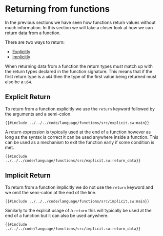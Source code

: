 # Returning from functions

In the previous sections we have seen how functions return values without much information. In this section we will take a closer look at how we can return data from a function.

There are two ways to return:

<!-- no toc-->
- [Explicitly](#explicit-return)
- [Implicitly](#implicit-return)

When returning data from a function the return types must match up with the return types declared in the function signature. This means that if the first return type is a `u64` then the type of the first value being returned must also be a `u64`.

## Explicit Return

To return from a function explicitly we use the `return` keyword followed by the arguments and a semi-colon.

```sway
{{#include ../../../code/language/functions/src/explicit.sw:main}}
```

A return expression is typically used at the end of a function however as long as the syntax is correct it can be used anywhere inside a function. This can be used as a mechanism to exit the function early if some condition is met.

```sway
{{#include ../../../code/language/functions/src/explicit.sw:return_data}}
```

## Implicit Return

To return from a function implicitly we do not use the `return` keyword and we omit the semi-colon at the end of the line.

```sway
{{#include ../../../code/language/functions/src/implicit.sw:main}}
```

Similarly to the explicit usage of a `return` this will typically be used at the end of a function but it can also be used anywhere. 

```sway
{{#include ../../../code/language/functions/src/implicit.sw:return_data}}
```
